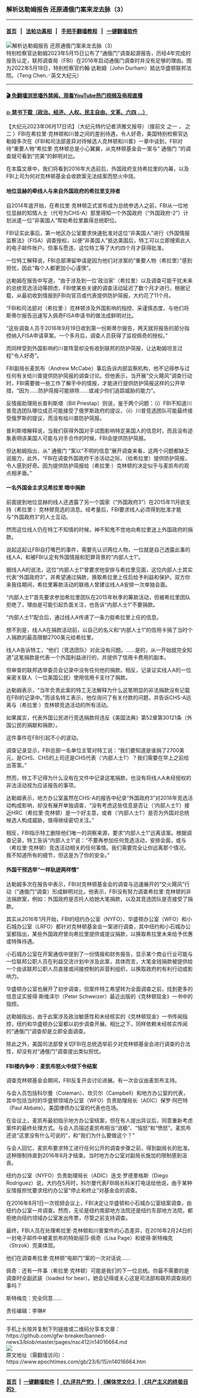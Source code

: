 ### 解析达勒姆报告 还原通俄门案来龙去脉（3）
------------------------

#### [首页](https://github.com/gfw-breaker/banned-news3/blob/master/README.md) &nbsp;&nbsp;|&nbsp;&nbsp; [法轮功真相](https://github.com/begood0513/basic/blob/master/README.md)  &nbsp;&nbsp;|&nbsp;&nbsp; [手把手翻墙教程](https://github.com/gfw-breaker/guides/wiki)  &nbsp;&nbsp;|&nbsp;&nbsp; [一键翻墙软件](https://github.com/gfw-breaker/nogfw/blob/master/README.md)  



<div><img alt="解析达勒姆报告 还原通俄门案来龙去脉（3）" class="attachment-djy_600_400 size-djy_600_400 wp-post-image" src="https://i.epochtimes.com/assets/uploads/2023/05/id13998316-07302018-DSC02447-john-durham-sussmann_1-1200x800-600x400.jpg"/>
<div class="caption">
 特别检察官达勒姆2023年5月15日公布了“通俄门”调查起源报告，历经4年完成的报告认定，联邦调查局（FBI）在2016年启动通俄门调查时并没有足够的理由。图为2022年5月18日，特别检察官约翰‧达勒姆（John Durham）抵达华盛顿联邦法院。（Teng Chen／英文大纪元）
</div></div><hr/>

#### [ 🎬  免翻墙浏览墙外禁闻、观看YouTube热门视频及电视直播](https://github.com/gfw-breaker/HelloWorld)

#### [ 💥  禁书下载（政治、经济、人权、民主自由、文革、六四 ...）](https://github.com/gfw-breaker/books/blob/master/README.md)

<div><p>
 【大纪元2023年06月17日讯】（大纪元特约记者洪雅文报导）（接前文
 <ok href="https://www.epochtimes.com/gb/23/6/15/n14016482.htm">
  之一
 </ok>
 ，
 <ok href="https://www.epochtimes.com/gb/23/6/15/n14016662.htm">
  之二
 </ok>
 ）FBI在希拉里‧克林顿和川普之间的差别待遇，令人好奇，美国特别检察官达勒姆多次在《FBI和司法部差异对待候选人克林顿和川普》一章中谈到，FBI对待“重要人物”希拉里‧克林顿总是小心翼翼，从克林顿基金会一案与“
 <ok href="https://www.epochtimes.com/gb/tag/%E9%80%9A%E4%BF%84%E9%97%A8.html">
  通俄门
 </ok>
 ”的调查就可看到“完美”的鲜明对比。
</p>
<p>
 在本篇文章中，我们将看到2016年大选前后，外国政府支持希拉里的内幕，以及FBI上司为何对克林顿基金会收款案无法结案而怒火中烧。
</p>
<h4>
 地位显赫的牵线人与来自外国政府的希拉里支持者
</h4>
<p>
 自2014年底开始，在希拉里‧克林顿正式宣布成为总统参选人之前，FBI从一位地位显赫的知情人士（代号为CHS-A）那里得知一个外国政府（“外国政府-2”）计划派遣一位“非美国人”帮助希拉里赢得总统职位。
</p>
<p>
 FBI证实此事后，第一地区办公室要求快速批准对这位“非美国人”进行《外国情报监察法》（FISA）调查授权，以便“非美国人”抵达美国后，特工可以立即搜索此人的电子邮件账户。但事与愿违，这位特工等了大约四个月才获得批准。
</p>
<p>
 一位特工解释说，FBI总部滞留申请是因为他们对涉案的“重要人物（希拉里）”感到担忧，因此“每个人都更加小心谨慎”。
</p>
<p>
 达勒姆在报告中写道，“由于涉及到一位‘政治家’（希拉里）以及调查可能干扰未来的总统竞选活动等顾虑，FBI使某些关键的调查活动延迟了数个月才进行。根据记载，从最初收到情报到FBI向官员或代表提供防护简报，大约花了11个月。
</p>
<p>
 “FBI和司法部对（希拉里‧）克林顿涉及外国影响的指控、采谨慎态度，与他们将斯蒂尔报告迅速写入佩奇FISA申请书的做法成鲜明对比。
</p>
<p>
 “这些调查人员于2016年9月19日收到第一份斯蒂尔报告，两天就将报告的部分指控纳入FISA申请草案。一个多月后，调查人员获得了监视佩奇的授权。”
</p>
<p>
 而同样受到外国影响的川普阵营却没有收到联邦的防护简报，让达勒姆坦言过程“令人好奇”。
</p>
<p>
 FBI副局长麦凯布（Andrew McCabe）事后告诉内部监察机构，他不记得参与过任何有关给川普提供防护简报的调查讨论。但他表示，当开展“交火飓风”调查行动时，FBI需要做一些工作了解手中的情报，才能进行提供防护简报这样的公开举措，“因为……防护简报可能排除……或减少你们追踪威胁的能力”。
</p>
<p>
 反情报助理局长普利斯塔（Bill Priestap）则说，鉴于两个问题：（i）FBI不知道川普竞选团队哪位成员可能接受了俄罗斯政府的提议，（ii）川普竞选团队可能最终接受俄罗斯的提议，而没有给川普防护简报。
</p>
<p>
 普利斯塔解释说，当我们获得外国对手试图影响特定美国人的信息时，而且没有迹象表明该美国人可能与对手合作的时候，FBI会提供防护简报。
</p>
<p>
 但达勒姆指出，从“
 <ok href="https://www.epochtimes.com/gb/tag/%E9%80%9A%E4%BF%84%E9%97%A8.html">
  通俄门
 </ok>
 ”案以“不明的信息”展开调查来看，这两个问题都缺乏说服力，此外，“FBI在调查外国政府干涉活动之际，（给希拉里）提供防护简报，令人感到好奇。因为提供防护简报给（希拉里‧）克林顿的决定似乎与麦凯布的观点相矛盾。”
</p>
<h4>
 一名外国金主求见希拉里 暗中捐款
</h4>
<p>
 前面提到地位显赫的线人还透露了另一个国家（“外国政府3”）在2015年11月欲支持（希拉里‧）克林顿竞选的消息。经考量后，FBI要求线人必须得到批准才能与“外国政府3”的人士互动。
</p>
<p>
 然而这位线人仍在特工不知情的时候，神不知鬼不觉地向希拉里送上外国政府的捐款。
</p>
<p>
 说起这起让FBI自打嘴巴的事件，需要先认识两位人物，一位就是自己透露此事的线人A，和被FBI认定有外国情报和犯罪背景的“内部人士1”。
</p>
<p>
 据线人A的说法，这位“内部人士1”曾要求他安排与希拉里见面，这位内部人士其实代表“外国政府3”，并希望通过捐款，换取希拉里上任后给予利益和保护。双方你来我往期间，希拉里筹款活动的联络人曾建议线人A安排一次单独会面。
</p>
<p>
 “内部人士1”首先要求参加希拉里团队在2015年秋季的筹款活动，但被希拉里团队拒绝了，理由是可能引起负面关注，也告诉“内部人士1”不要捐款。
</p>
<p>
 “内部人士1”配合后，通过线人A传递了一条力挺希拉里上任的信息。
</p>
<p>
 想不到是，线人A在捐款活动前，以自己的名义和“内部人士1”的信用卡捐了当时个人捐款的最高限额2700美元给希拉里。
</p>
<p>
 线人A告诉特工，“他们（竞选团队）对此没有问题。……是的，从一开始就完全知道”这笔捐款是代表一个外国利益进行的，并提供了信用卡费用的副本。
</p>
<p>
 但审查的联邦选举委员会记录中没有任何他的捐款。相反，记录证实线人A的一位亲密关联人（一位美国公民）使用信用卡支付了捐款。
</p>
<p>
 达勒姆表示，“当年负责此案的特工无法解释为什么这笔明显的非法捐款没有记载在FBI的记录中。”而该名特工表示，他仅询问了有关付款的问题，并告诉CHS-A远离与（希拉里‧）克林顿竞选活动的所有活动。
</p>
<p>
 如果属实，代表外国公民进行竞选捐款将违反《美国法典》第52章第30121条（外国公民的捐献和捐款）。
</p>
<p>
 这件事件在FBI引起不小的波动。
</p>
<p>
 调查记录显示，FBI总部一名单位主管对特工说：“我们要知道是谁捐了2700美元，是CHS、CHS的上司还是CHS代表（‘内部人士1’）？我们需要在早上之前给出答案。”
</p>
<p>
 然而，特工不记得为什么没有在文件中记录这笔捐款，也没有将线人A未经授权的非法活动视为应该报告的事项。
</p>
<p>
 达勒姆表示，地方办公室虽然在CHS-A的报告中纪录“外国政府3”对2016年竞选活动构成影响，却没有展开单独调查，“没有考虑这些信息是否让（‘内部人士1’）接近HRC（希拉里‧克林顿）是一个好主意，或者（‘内部人士1’）是否为外国对总统候选人构成威胁，值得继续密切关注。”
</p>
<p>
 相反，FBI指示特工删除他们唯一的洞察来源，要求“内部人士1”远离该案。根据调查记录，特工告诉“内部人士1”说：“不要再参加任何竞选活动，安排会面，或与（希拉里‧克林顿）竞选活动相关的任何事情。我们需要完全让你远离那个情况。我不知道所有的细节，但这是为了你的安全。”
</p>
<h4>
 外国干预选举“一样轨迹两样情”
</h4>
<p>
 达勒姆多次在报告中表示，FBI对克林顿基金会的调查与迅速展开的“交火飓风”行动（“通俄门”调查）形成鲜明对比，他表示，FBI没有努力调查希拉里‧克林顿的非法捐款案，例如：外国政府是否托人给她大笔捐款，以及其竞选团队是否接受了捐款。
</p>
<p>
 其实从2016年1月开始，FBI的纽约办公室（NYFO）、华盛顿办公室（WFO）和小石城办公室（LRFO）都针对克林顿基金会一案进行调查，其中纽约和小石城办公室都指出，某些外国政府曾向希拉里提供或提议捐款，以换取希拉里未来给予优惠或特殊待遇。
</p>
<p>
 小石城办公室在开案通信中提到了一份情报和财务报告，显示某个商业行业可能与一位联邦公职人员在利益交流计划中涉及此案，具体而言，大笔金钱捐款被提供给一个由该联邦公职人员直接或间接控制的非营利组织，以换取政府的有利行动或影响力。
</p>
<p>
 华盛顿办公室也展开了初步调查，但案件特工希望转为全面调查之前，找到更多的信息证实彼得‧斯维泽尔（Peter Schweizer）最近出版的《克林顿现金》一书中的指控。
</p>
<p>
 达勒姆指出，由于此案涉及政治敏感性和未经核实的《克林顿现金》一书传闻指控，纽约和华盛顿办公室都以初步调查开展。相比之下，同样依赖未经核实传闻的“通俄门”调查却是立即全面调查。
</p>
<p>
 除此之外，美国司法部曾关切FBI在总统选举前夕对克林顿基金会进行调查的合法性，却没有对“通俄门”调查提出类似担忧。
</p>
<h4>
 FBI楼内争吵：麦凯布怒火中烧下令结案
</h4>
<p>
 调查克林顿基金会期间，FBI反复开会讨论进展。有一次会议由麦凯布主持。
</p>
<p>
 与会人员包括科尔曼（Coleman）、坎贝尔（Campbell）和地方办公室的代表，其中包括当时的华盛顿领域办公室（WFO）负责助理局长（ADIC）保罗‧阿巴特（Paul Abbate）。美国律师办公室的代表也在场。
</p>
<p>
 在会议上，麦凯布最初指示地方办公室结案，但在有人提出异议后，同意重新考虑案件的最终处理方式。与会人员描述麦凯布相当“消极”、“恼怒”和“愤怒”。麦凯布还说“这里没有什么可说的”，和“我们为什么要做这个？”
</p>
<p>
 与会人回忆，麦凯布要求特工进行任何公开的调查步骤之前，得到副局长的批准。这种限制持直到2016年8月才结束。当时地方办公室对副局长施加的限制感到沮丧。
</p>
<p>
 纽约办公室（NYFO）负责助理局长（ADIC）迭戈‧罗德里格斯（Diego Rodriguez）说，大约在5月时，科尔曼代表FBI局长科米打电话给他说，由于某种反情报担忧要求纽约办公室“停止和终止”对基金会的调查。
</p>
<p>
 在2016年8月1日一次视频会议上，FBI决定让华盛顿和小石城办公室结案调查，由纽约办公室一并调查。然而，无论是纽约南部地方法院还是纽约东部地方法院，都拒绝向纽约领域办公室发出传票，尽管之前支持调查。
</p>
<p>
 最终，FBI人员在处理希拉里‧克林顿和川普案件的心态差异，在2016年2月24日的一封电子邮件中被麦凯布的特助丽莎‧佩奇（Lisa Page）和彼得‧斯特梅克（Strzok）完美体现。
</p>
<p>
 他们在调查希拉里‧克林顿“电邮门”案的一次对话说……
</p>
<p>
 佩奇：还有一件事（希拉里‧克林顿）可能是我们的下一位总统。你最不需要的是调查时全副武装（loaded for bear）。她会记得或关心这是司法部和联邦调查局的事吗？
</p>
<p>
 斯特梅克：完全同意……
</p>
<p>
 责任编辑：李琳#
</p>
</div>
<hr/>
手机上长按并复制下列链接或二维码分享本文章：<br/>
https://github.com/gfw-breaker/banned-news3/blob/master/pages/nsc412/n14016664.md <br/>
<a href='https://github.com/gfw-breaker/banned-news3/blob/master/pages/nsc412/n14016664.md'><img src='https://github.com/gfw-breaker/banned-news3/blob/master/pages/nsc412/n14016664.md.png'/></a> <br/>
原文地址（需翻墙访问）：https://www.epochtimes.com/gb/23/6/15/n14016664.htm


------------------------
#### [首页](https://github.com/gfw-breaker/banned-news3/blob/master/README.md) &nbsp;|&nbsp; [一键翻墙软件](https://github.com/gfw-breaker/nogfw/blob/master/README.md) &nbsp;| [《九评共产党》](https://github.com/gfw-breaker/9ping.md/blob/master/README.md#九评之一评共产党是什么) | [《解体党文化》](https://github.com/gfw-breaker/jtdwh.md/blob/master/README.md) | [《共产主义的终极目的》](https://github.com/gfw-breaker/gczydzjmd.md/blob/master/README.md)


<img src='http://gfw-breaker.win/banned-news3/pages/nsc412/n14016664.md' width='0px' height='0px'/>